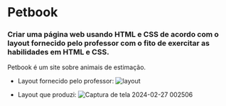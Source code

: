 # Petbook
### Criar uma página web usando HTML e CSS de acordo com o layout fornecido pelo professor com o fito de exercitar as habilidades em HTML e CSS.

Petbook é um site sobre animais de estimação.

- Layout fornecido pelo professor:
  ![layout](https://github.com/MatheusGODZILLA/petbook/assets/76749048/9ff626c3-ba3d-486d-9ff5-52e042d4cbfd)

- Layout que produzi:
  ![Captura de tela 2024-02-27 002506](https://github.com/MatheusGODZILLA/petbook/assets/76749048/4c00b9ed-6793-4f3a-9439-0ce6fd83c042)

